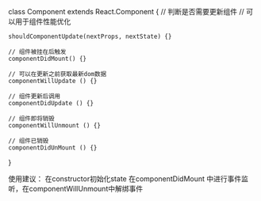 <!--
 * @Descripttion: 
 * @Author: ZJ
 * @Date: 2021-12-09 15:21:15
 * @LastEditors: ZJ
 * @LastEditTime: 2021-12-09 15:33:11
-->
class Component extends React.Component {
    // 判断是否需要更新组件
    // 可以用于组件性能优化

    shouldComponentUpdate(nextProps, nextState) {}

    // 组件被挂在后触发
    componentDidMount() {}

    // 可以在更新之前获取最新dom数据
    componentWillUpdate () {}

    // 组件更新后调用
    componentDidUpdate () {}

    // 组件即将销毁
    componentWillUnmount () {}

    // 组件已销毁
    componentDidUnMount () {}
}

使用建议：
在constructor初始化state
在componentDidMount 中进行事件监听，在componentWillUnmount中解绑事件
